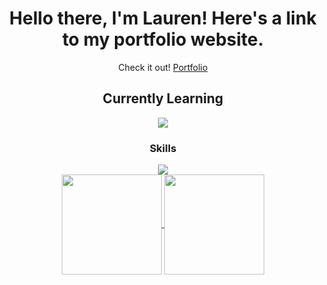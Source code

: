 
<div align="center">
  <h1>Hello there, I'm Lauren!  Here's a link to my portfolio website.</h1>
  <span>Check it out!</span>
  <a href="https://portfolio-frazierle.vercel.app" target='_blank'>Portfolio</a>
</div>

<div align="center">
  <h2>Currently Learning</h2>
   <a href="https://skillicons.dev">
    <img src="https://skillicons.dev/icons?i=angular,nextjs,jest" />
  </a>
  <h3>Skills</h3>
  <a href="https://skillicons.dev">
    <img src="https://skillicons.dev/icons?i=js,html,css,apollo,bootstrap,express,figma,github,graphql,materialui,postman,react,redux,vercel,vscode" />
  </a>
</div>


<div align="center">
  <a href="https://github.com/anuraghazra/github-readme-stats">
    <img align="center" height="160em" src="https://github-readme-stats.vercel.app/api?username=frazierle&show_icons=true&theme=dark&hide_border=true"/>
  </a>
  <a href="https://github.com/anuraghazra/github-readme-stats">
    <img align="center" height="160em" src="https://github-readme-stats.vercel.app/api/top-langs/?username=frazierle&layout=compact&theme=dark&hide_border=true"/>
  </a>
</div>
